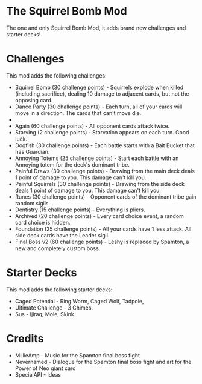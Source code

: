 # The Squirrel Bomb Mod
The one and only Squirrel Bomb Mod, it adds brand new challenges and starter decks!

# Challenges
This mod adds the following challenges:
 * Squirrel Bomb (30 challenge points) - Squirrels explode when killed (including sacrifice), dealing 10 damage to adjacent cards, but not the opposing card.
 * Dance Party (30 challenge points) - Each turn, all of your cards will move in a direction. The cards that can't move die.
 * 
 * Again (60 challenge points) - All opponent cards attack twice.
 * Starving (2 challenge points) - Starvation appears on each turn. Good luck.
 * Dogfish (30 challenge points) - Each battle starts with a Bait Bucket that has Guardian.
 * Annoying Totems (25 challenge points) - Start each battle with an Annoying totem for the deck's dominant tribe.
 * Painful Draws (30 challenge points) - Drawing from the main deck deals 1 point of damage to you. This damage can't kill you.
 * Painful Squirrels (30 challenge points) - Drawing from the side deck deals 1 point of damage to you. This damage can't kill you.
 * Runes (30 challenge points) - Opponent cards of the dominant tribe gain random sigils.
 * Dentistry (15 challenge points) - Everything is pliers.
 * Archived (20 challenge points) - Every card choice event, a random card choice is hidden.
 * Foundation (25 challenge points) - All your cards have 1 less attack. All side deck cards have the Leader sigil.
 * Final Boss v2 (60 challenge points) - Leshy is replaced by Spamton, a new and completely custom boss.

# Starter Decks
This mod adds the following starter decks:
 * Caged Potential - Ring Worm, Caged Wolf, Tadpole,
 * Ultimate Challenge - 3 Chimes.
 * Sus - Ijiraq, Mole, Skink

# Credits
 * MillieAmp - Music for the Spamton final boss fight
 * Nevernamed - Dialogue for the Spamton final boss fight and art for the Power of Neo giant card
 * SpecialAPI - Ideas